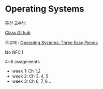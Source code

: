 # Operating Systems

홍신 교수님 

[Class Github](https://github.com/hongshin/OperatingSystem)

주교재 :  [Operating Systems: Three Easy Pieces](http://pages.cs.wisc.edu/~remzi/OSTEP/)

No NFC !

4~6 assignments

 - week 1: Ch 1,2
 - week 2: Ch 3, 4, 5
 - week 3: Ch 6, 7, 8
 ...
